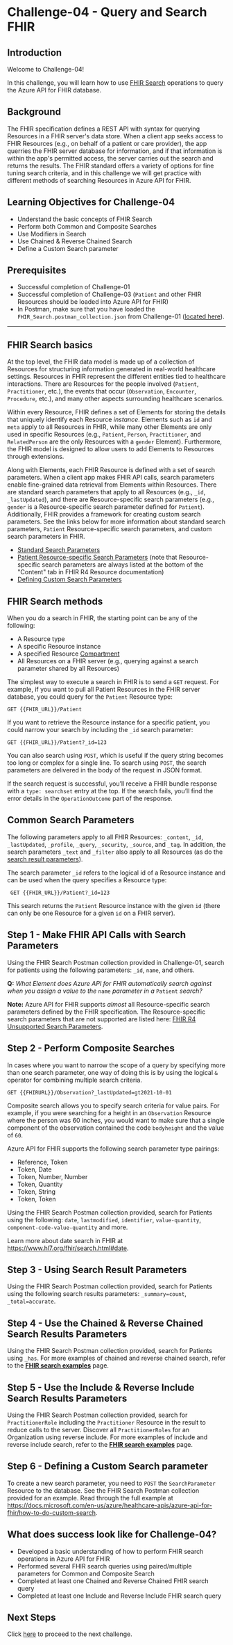 #  Challenge-04 - Query and Search FHIR

## Introduction

Welcome to Challenge-04!

In this challenge, you will learn how to use [FHIR Search](https://www.hl7.org/fhir/search.html) operations to query the Azure API for FHIR database.

## Background
The FHIR specification defines a REST API with syntax for querying Resources in a FHIR server's data store. When a client app seeks access to FHIR Resources (e.g., on behalf of a patient or care provider), the app querries the FHIR server database for information, and if that information is within the app's permitted access, the server carries out the search and returns the results. The FHIR standard offers a variety of options for fine tuning search criteria, and in this challenge we will get practice with different methods of searching Resources in Azure API for FHIR.   

## Learning Objectives for Challenge-04
+ Understand the basic concepts of FHIR Search
+ Perform both Common and Composite Searches 
+ Use Modifiers in Search 
+ Use Chained & Reverse Chained Search 
+ Define a Custom Search parameter 

## Prerequisites
+ Successful completion of Challenge-01
+ Successful completion of Challenge-03 (`Patient` and other FHIR Resources should be loaded into Azure API for FHIR)
+ In Postman, make sure that you have loaded the `FHIR_Search.postman_collection.json` from Challenge-01 ([located here](https://github.com/microsoft/health-architectures/blob/main/Postman/api-for-fhir/FHIR_Search.postman_collection.json)).  

---

## FHIR Search basics 

At the top level, the FHIR data model is made up of a collection of Resources for structuring information generated in real-world healthcare settings. Resources in FHIR represent the different entities tied to healthcare interactions. There are Resources for the people involved (`Patient`, `Practitioner`, etc.), the events that occur (`Observation`, `Encounter`, `Procedure`, etc.), and many other aspects surrounding healthcare scenarios. 

Within every Resource, FHIR defines a set of Elements for storing the details that uniquely identify each Resource *instance*. Elements such as `id` and `meta` apply to all Resources in FHIR, while many other Elements are only used in specific Resources (e.g., `Patient`, `Person`, `Practitioner`, and `RelatedPerson` are the only Resources with a `gender` Element). Furthermore, the FHIR model is designed to allow users to add Elements to Resources through extensions.

Along with Elements, each FHIR Resource is defined with a set of search parameters. When a client app makes FHIR API calls, search parameters enable fine-grained data retrieval from Elements within Resources. There are standard search parameters that apply to all Resources (e.g., `_id`, `_lastUpdated`), and there are Resource-specific search parameters (e.g., `gender` is a Resource-specific search parameter defined for `Patient`). Additionally, FHIR provides a framework for creating custom search parameters. See the links below for more information about standard search parameters, `Patient` Resource-specific search parameters, and custom search parameters in FHIR. 

+ [Standard Search Parameters](https://www.hl7.org/fhir/search.html#all)
+ [Patient Resource-specific Search Parameters](https://www.hl7.org/fhir/patient.html#search) (note that Resource-specific search parameters are always listed at the bottom of the "Content" tab in FHIR R4 Resource documentation)
+ [Defining Custom Search Parameters](https://docs.microsoft.com/en-us/azure/healthcare-apis/fhir/how-to-do-custom-search)

## FHIR Search methods
When you do a search in FHIR, the starting point can be any of the following:

+ A Resource type
+ A specific Resource instance
+ A specified Resource [Compartment](https://www.hl7.org/fhir/compartmentdefinition.html)
+ All Resources on a FHIR server (e.g., querying against a search parameter shared by all Resources) 

The simplest way to execute a search in FHIR is to send a `GET` request. For example, if you want to pull all Patient Resources in the FHIR server database, you could query for the `Patient` Resource type: 

```azurecli
GET {{FHIR_URL}}/Patient
```

If you want to retrieve the Resource instance for a specific patient, you could narrow your search by including the `_id` search parameter: 

```azurecli
GET {{FHIR_URL}}/Patient?_id=123
```

You can also search using `POST`, which is useful if the query string becomes too long or complex for a single line. To search using `POST`, the search parameters are delivered in the body of the request in JSON format.

If the search request is successful, you’ll receive a FHIR bundle response with a `type: searchset` entry at the top. If the search fails, you’ll find the error details in the `OperationOutcome` part of the response.

## Common Search Parameters 
The following parameters apply to all FHIR Resources: ```_content```, ```_id```, ```_lastUpdated```, ```_profile```, ```_query```, ```_security```, ```_source```, and ```_tag```.  In addition, the search parameters ```_text``` and ```_filter``` also apply to all Resources (as do the [search result parameters](https://www.hl7.org/fhir/search.html#Summary)).

The search parameter ```_id``` refers to the logical id of a Resource instance and can be used when the query specifies a Resource type:

```azurecli
 GET {{FHIR_URL}}/Patient?_id=123
```

This search returns the `Patient` Resource instance with the given `id` (there can only be one Resource for a given `id` on a FHIR server). 
  

## Step 1 - Make FHIR API Calls with Search Parameters
Using the FHIR Search Postman collection provided in Challenge-01, search for patients using the following parameters: ```_id```, ```name```, and others.

**Q:** _What Element does Azure API for FHIR automatically search against when you assign a value to the_ `name` _parameter in a_ `Patient` _search?_

__Note:__ Azure API for FHIR supports _almost_ all Resource-specific search parameters defined by the FHIR specification. The Resource-specific search parameters that are not supported are listed here: [FHIR R4 Unsupported Search Parameters](https://github.com/microsoft/fhir-server/blob/main/src/Microsoft.Health.Fhir.Core/Data/R4/unsupported-search-parameters.json).

  
## Step 2 - Perform Composite Searches 
In cases where you want to narrow the scope of a query by specifying more than one search parameter, one way of doing this is by using the logical `&` operator for combining multiple search criteria.  

```GET {{FHIRURL}}/Observation?_lastUpdated=gt2021-10-01```


Composite search allows you to specify search criteria for value pairs. For example, if you were searching for a height in an `Observation` Resource where the person was 60 inches, you would want to make sure that a single component of the observation contained the code ```bodyheight``` and the value of `60`. 

Azure API for FHIR supports the following search parameter type pairings:
+ Reference, Token
+ Token, Date
+ Token, Number, Number
+ Token, Quantity
+ Token, String
+ Token, Token

Using the FHIR Search Postman collection provided, search for Patients using the following: ```date```, ```lastmodified```, ```identifier```, ```value-quantity```, ```component-code-value-quantity``` and more.  

Learn more about date search in FHIR at https://www.hl7.org/fhir/search.html#date. 
  
## Step 3 - Using Search Result Parameters  
Using the FHIR Search Postman collection provided, search for Patients using the following search results parameters: ```_summary=count```, ```_total=accurate```.  
  

## Step 4 - Use the Chained & Reverse Chained Search Results Parameters 
Using the FHIR Search Postman collection provided, search for Patients using ```_has```.  For more examples of chained and reverse chained search, refer to the **[FHIR search examples](https://docs.microsoft.com/en-us/azure/healthcare-apis/azure-api-for-fhir/search-samples)** page.


## Step 5 - Use the Include & Reverse Include Search Results Parameters  
Using the FHIR Search Postman collection provided, search for `PractitionerRole` including the `Practitioner` Resource in the result to reduce calls to the server. Discover all `PractitionerRoles` for an Organization using reverse include. For more examples of include and reverse include search, refer to the **[FHIR search examples](https://docs.microsoft.com/en-us/azure/healthcare-apis/azure-api-for-fhir/search-samples)** page.
  

## Step 6 - Defining a Custom Search parameter 
To create a new search parameter, you need to `POST` the `SearchParameter` Resource to the database. See the FHIR Search Postman collection provided for an example. Read through the full example at https://docs.microsoft.com/en-us/azure/healthcare-apis/azure-api-for-fhir/how-to-do-custom-search.

## What does success look like for Challenge-04?

+ Developed a basic understanding of how to perform FHIR search operations in Azure API for FHIR
+ Performed several FHIR search queries using paired/multiple parameters for Common and Composite Search
+ Completed at least one Chained and Reverse Chained FHIR search query
+ Completed at least one Include and Reverse Include FHIR search query

## Next Steps

Click [here](<../Challenge-05 - Export and Anonymize Data/Readme.md>) to proceed to the next challenge.